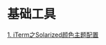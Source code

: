 # 基础工具
[1. iTerm之Solarized颜色主题配置](https://github.com/muwenzi/Blog/blob/master/%E5%9F%BA%E7%A1%80%E5%B7%A5%E5%85%B7/1.%20iTerm%E4%B9%8BSolarized%E9%A2%9C%E8%89%B2%E4%B8%BB%E9%A2%98%E9%85%8D%E7%BD%AE.md)


